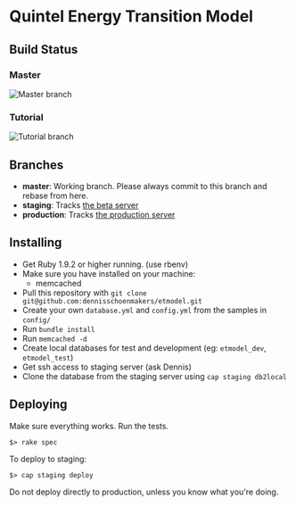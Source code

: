 # Quintel Energy Transition Model

## Build Status

### Master
![Master branch](https://semaphoreapp.com/api/v1/projects/4c715d68deace497255af08727d617d510d3e01d/8647/badge.png)

### Tutorial
![Tutorial branch](https://semaphoreapp.com/api/v1/projects/4c715d68deace497255af08727d617d510d3e01d/18439/badge.png)

## Branches

* **master**: Working branch. Please always commit to this branch and rebase from here.
* **staging**: Tracks [the beta server](http://beta.et-model.com)
* **production**: Tracks [the production server](http://et-model.com)

## Installing

* Get Ruby 1.9.2 or higher running. (use rbenv)
* Make sure you have installed on your machine:
  * memcached
* Pull this repository with `git clone git@github.com:dennisschoenmakers/etmodel.git`
* Create your own `database.yml` and `config.yml` from the samples in `config/`
* Run `bundle install`
* Run `memcached -d`
* Create local databases for test and development (eg: `etmodel_dev`, `etmodel_test`)
* Get ssh access to staging server (ask Dennis)
* Clone the database from the staging server using `cap staging db2local`

## Deploying

Make sure everything works. Run the tests.

    $> rake spec

To deploy to staging:

    $> cap staging deploy

Do not deploy directly to production, unless you know what you're doing.
